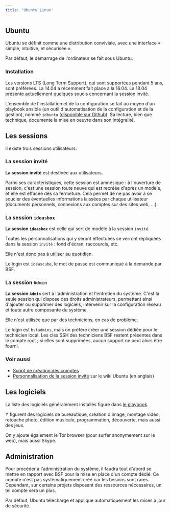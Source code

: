 ```yaml
---
title: 'Ubuntu Linux'
---
```


## Ubuntu

Ubuntu se définit comme une distribution conviviale, avec une interface « simple, intuitive, et sécurisée ».

Par défaut, le démarrage de l'ordinateur se fait sous Ubuntu.

### Installation

Les versions LTS (Long Term Support), qui sont supportées pendant 5 ans, sont préférées. La 14.04 a récemment fait place à la 16.04. La 18.04 présente actuellement quelques soucis concernant la session invité.

L'ensemble de l'installation et de la configuration se fait au moyen d'un playbook ansible (un outil d'automatisation de la configuration et de la gestion), nommé `idbuntu` ([disponible sur Github](https://github.com/bibliosansfrontieres/idbuntu)). Sa lecture, bien que technique, documente la mise en oeuvre dans son intégralité.

## Les sessions

Il existe trois sessions utilisateurs.

### La session invité

**La session invité** est destinée aux utilisateurs.

Parmi ses caractéristiques, cette session est amnésique : à l'ouverture de session, c'est une session toute neuve qui est recréée d'après un modèle, et elle est effacée dès sa fermeture. Cela permet de ne pas avoir à se soucier des éventuelles informations laissées par chaque utilisateur (documents personnels, connexions aux comptes sur des sites web, ...).

### La session `ideasbox`

**La session `ideasbox`** est celle qui sert de modèle à la session `invité`.

Toutes les personnalisations qui y seront effectuées se verront répliquées dans la session `invité` : fond d'écran, raccourcis, etc.

Elle n'est donc pas à utiliser au quotidien.

Le login est `ideascube`, le mot de passe est communiqué à la demande par BSF.

### La session `Admin`

**La session `Admin`** sert à l'administration et l'entretien du système. C'est la seule session qui dispose des droits administrateurs, permettant ainsi d'ajouter ou supprimer des logiciels, intervenir sur la configuration réseau et toute autre composante du système.

Elle n'est utilisée que par des techniciens, en cas de problème.

Le login est `bsfadmins`, mais on préfère créer une session dédiée pour le technicien local. Les clés SSH des techniciens BSF restent présentes dans le compte root ; si elles sont supprimées, aucun support ne peut alors être fourni.

### Voir aussi

  * [Script de création des comptes](https://github.com/bibliosansfrontieres/idbuntu/blob/master/roles/users/tasks/main.yml)
  * [Personnalisation de la session invité](https://help.ubuntu.com/community/CustomizeGuestSession) sur le wiki Ubuntu (en anglais)

## Les logiciels

La liste des logiciels généralement installés figure dans [le playbook](https://github.com/bibliosansfrontieres/idbuntu/blob/master/roles/software/tasks/main.yml).

Y figurent des logiciels de bureautique, création d'image, montage vidéo, retouche photo, édition musicale, programmation, découverte, mais aussi des jeux.

On y ajoute également le Tor browser (pour surfer anonymement sur le web), mais aussi Skype.

## Administration

Pour procéder à l'administration du système, il faudra tout d'abord se mettre en rapport avec BSF pour la mise en place d'un compte dédié. Ce compte n'est pas systématiquement créé car les besoins sont rares. Cependant, sur certains projets disposant des ressources nécessaires, un tel compte sera un plus.

Par défaut, Ubuntu télécharge et applique automatiquement les mises à jour de sécurité.


